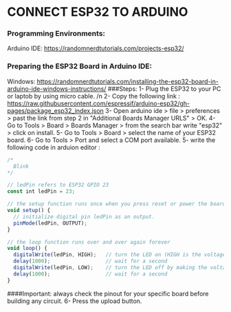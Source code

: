 # CONNECT ESP32 TO ARDUINO

### Programming Environments:
Arduino IDE: https://randomnerdtutorials.com/projects-esp32/

### Preparing the ESP32 Board in Arduino IDE:
Windows: https://randomnerdtutorials.com/installing-the-esp32-board-in-arduino-ide-windows-instructions/
###Steps: 
1- Plug the ESP32 to your PC or laptob by using micro cable. /n
2- Copy the following link : https://raw.githubusercontent.com/espressif/arduino-esp32/gh-pages/package_esp32_index.json
3- Open arduino ide > file > preferences > past the link from step 2 in "Additional Boards Manager URLS" > OK.
4- Go to Tools > Board > Boards Manager > from the search bar write "esp32" > click on install.
5- Go to Tools > Board >  select the name of your ESP32 board.
6- Go to Tools > Port and select a COM port available.
5- write the following code in arduion editor :

```js
/*
  Blink
*/

// ledPin refers to ESP32 GPIO 23
const int ledPin = 23;

// the setup function runs once when you press reset or power the board
void setup() {
  // initialize digital pin ledPin as an output.
  pinMode(ledPin, OUTPUT);
}

// the loop function runs over and over again forever
void loop() {
  digitalWrite(ledPin, HIGH);   // turn the LED on (HIGH is the voltage level)
  delay(1000);                  // wait for a second
  digitalWrite(ledPin, LOW);    // turn the LED off by making the voltage LOW
  delay(1000);                  // wait for a second
}
```
####Important: always check the pinout for your specific board before building any circuit.
6- Press the upload button.
